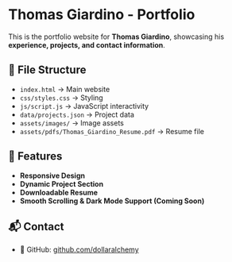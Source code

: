 # Thomas Giardino - Portfolio

This is the portfolio website for **Thomas Giardino**, showcasing his **experience, projects, and contact information**.

## 📁 File Structure
- `index.html` → Main website
- `css/styles.css` → Styling
- `js/script.js` → JavaScript interactivity
- `data/projects.json` → Project data
- `assets/images/` → Image assets
- `assets/pdfs/Thomas_Giardino_Resume.pdf` → Resume file

## 🚀 Features
- **Responsive Design**
- **Dynamic Project Section**
- **Downloadable Resume**
- **Smooth Scrolling & Dark Mode Support (Coming Soon)**

## 📬 Contact
- 🔗 GitHub: [github.com/dollaralchemy](https://github.com/dollaralchemy)

